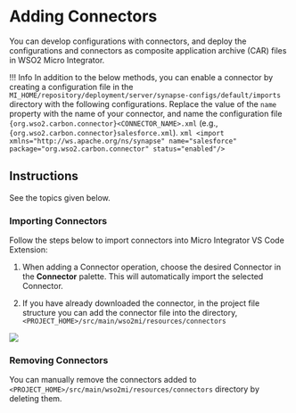# Adding Connectors

You can develop configurations with connectors, and deploy the configurations and connectors as composite application archive (CAR) files in WSO2 Micro Integrator.

!!! Info
    In addition to the below methods, you can enable a connector by creating a configuration file in the `MI_HOME/repository/deployment/server/synapse-configs/default/imports` directory with the following configurations. Replace the value of the `name` property with the name of your connector, and name the configuration file `{org.wso2.carbon.connector}<CONNECTOR_NAME>.xml` (e.g., `{org.wso2.carbon.connector}salesforce.xml`).
    ```xml
    <import xmlns="http://ws.apache.org/ns/synapse"
            name="salesforce"
            package="org.wso2.carbon.connector"
            status="enabled"/>
    ```

## Instructions

See the topics given below.

### Importing Connectors

Follow the steps below to import connectors into Micro Integrator VS Code Extension:

1. When adding a Connector operation, choose the desired Connector in the **Connector** palette. This will automatically import the selected Connector.

2. If you have already downloaded the connector, in the project file structure you can add the connector file into the directory, `<PROJECT_HOME>/src/main/wso2mi/resources/connectors`

<img src="{{base_path}}/assets/img/develop/adding-connector.png">

### Removing Connectors

You can manually remove the connectors added to `<PROJECT_HOME>/src/main/wso2mi/resources/connectors` directory by deleting them.
